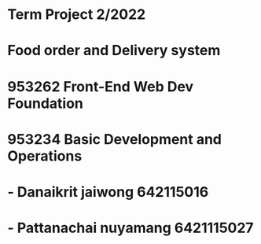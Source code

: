 # Term Project 2/2022
# Food order and Delivery system
# 953262 Front-End Web Dev Foundation
# 953234 Basic Development and Operations

# - Danaikrit jaiwong 642115016
# - Pattanachai nuyamang 6421115027
